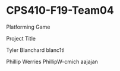 # CPS410-F19-Team04
Platforming Game

Project Title

Tyler Blanchard blanc1tl

Phillip Werries PhillipW-cmich
aajajan
